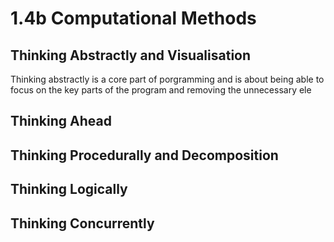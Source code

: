 # 1.4b Computational Methods

## Thinking Abstractly and Visualisation

Thinking abstractly is a core part of porgramming and is about being able to focus on the key parts of the program and removing the unnecessary ele

## Thinking Ahead

## Thinking Procedurally and Decomposition

## Thinking Logically

## Thinking Concurrently
